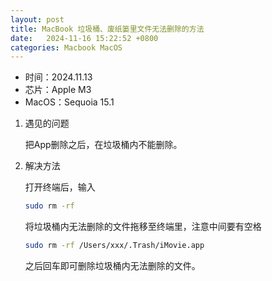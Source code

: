 ```yaml
---
layout: post
title: MacBook 垃圾桶、废纸篓里文件无法删除的方法
date:   2024-11-16 15:22:52 +0800
categories: Macbook MacOS
---
```




- 时间：2024.11.13
- 芯片：Apple M3
- MacOS：Sequoia 15.1

1. 遇见的问题

   把App删除之后，在垃圾桶内不能删除。

   

2. 解决方法

   打开终端后，输入
   ```bash
   sudo rm -rf 
   ```
    将垃圾桶内无法删除的文件拖移至终端里，注意中间要有空格
   ```bash
   sudo rm -rf /Users/xxx/.Trash/iMovie.app
   ```
   之后回车即可删除垃圾桶内无法删除的文件。



 















